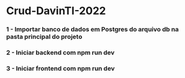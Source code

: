 # Crud-DavinTI-2022

### 1 - Importar banco de dados em Postgres do arquivo db na pasta principal do projeto

### 2 - Iniciar backend com npm run dev

### 3 - Iniciar frontend com npm run dev

